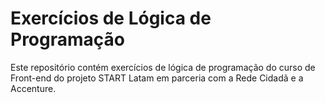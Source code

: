 # Exercícios de Lógica de Programação
Este repositório contém exercícios de lógica de programação do curso de Front-end  do projeto START Latam em parceria com a Rede Cidadã e a Accenture.  

